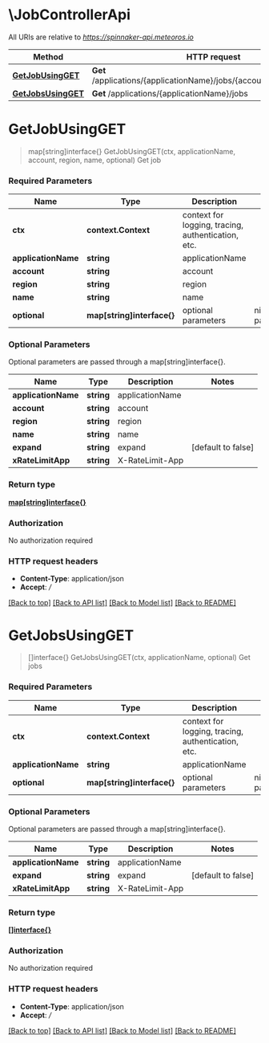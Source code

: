 # \JobControllerApi

All URIs are relative to *https://spinnaker-api.meteoros.io*

Method | HTTP request | Description
------------- | ------------- | -------------
[**GetJobUsingGET**](JobControllerApi.md#GetJobUsingGET) | **Get** /applications/{applicationName}/jobs/{account}/{region}/{name} | Get job
[**GetJobsUsingGET**](JobControllerApi.md#GetJobsUsingGET) | **Get** /applications/{applicationName}/jobs | Get jobs


# **GetJobUsingGET**
> map[string]interface{} GetJobUsingGET(ctx, applicationName, account, region, name, optional)
Get job

### Required Parameters

Name | Type | Description  | Notes
------------- | ------------- | ------------- | -------------
 **ctx** | **context.Context** | context for logging, tracing, authentication, etc.
  **applicationName** | **string**| applicationName | 
  **account** | **string**| account | 
  **region** | **string**| region | 
  **name** | **string**| name | 
 **optional** | **map[string]interface{}** | optional parameters | nil if no parameters

### Optional Parameters
Optional parameters are passed through a map[string]interface{}.

Name | Type | Description  | Notes
------------- | ------------- | ------------- | -------------
 **applicationName** | **string**| applicationName | 
 **account** | **string**| account | 
 **region** | **string**| region | 
 **name** | **string**| name | 
 **expand** | **string**| expand | [default to false]
 **xRateLimitApp** | **string**| X-RateLimit-App | 

### Return type

[**map[string]interface{}**](interface{}.md)

### Authorization

No authorization required

### HTTP request headers

 - **Content-Type**: application/json
 - **Accept**: */*

[[Back to top]](#) [[Back to API list]](../README.md#documentation-for-api-endpoints) [[Back to Model list]](../README.md#documentation-for-models) [[Back to README]](../README.md)

# **GetJobsUsingGET**
> []interface{} GetJobsUsingGET(ctx, applicationName, optional)
Get jobs

### Required Parameters

Name | Type | Description  | Notes
------------- | ------------- | ------------- | -------------
 **ctx** | **context.Context** | context for logging, tracing, authentication, etc.
  **applicationName** | **string**| applicationName | 
 **optional** | **map[string]interface{}** | optional parameters | nil if no parameters

### Optional Parameters
Optional parameters are passed through a map[string]interface{}.

Name | Type | Description  | Notes
------------- | ------------- | ------------- | -------------
 **applicationName** | **string**| applicationName | 
 **expand** | **string**| expand | [default to false]
 **xRateLimitApp** | **string**| X-RateLimit-App | 

### Return type

[**[]interface{}**](interface{}.md)

### Authorization

No authorization required

### HTTP request headers

 - **Content-Type**: application/json
 - **Accept**: */*

[[Back to top]](#) [[Back to API list]](../README.md#documentation-for-api-endpoints) [[Back to Model list]](../README.md#documentation-for-models) [[Back to README]](../README.md)

